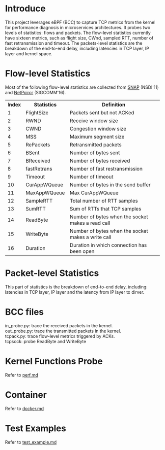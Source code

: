 # Introduce
This project leverages eBPF (BCC) to capture TCP metrics from the kernel for performance diagnosis in microservices architectures. It probes two levels of statistics: flows and packets.  The flow-level statistics currently have sixteen metrics, such as flight size, CWnd, sampled RTT, number of fast retransmission and timeout. The packets-level statistics are the breakdown of the end-to-end delay, including latencies in TCP layer, IP layer and kernel space.

# Flow-level Statistics
Most of the following flow-level statistics are collected from [SNAP](https://www.microsoft.com/en-us/research/wp-content/uploads/2011/01/nsdi11_dcmeasurement.pdf) (NSDI'11) and [NetPoiror](http://netdb.cis.upenn.edu/papers/netpoirot.pdf) (SIGCOMM'16). <p>
<table>
  <tr>
    <th>Index</th>
    <th>Statistics</th>
    <th>Definition</th>
  </tr>
  <tr>
    <td>1</td>
    <td>FlightSize</td>
    <td>Packets sent but not ACKed</td>
   </tr>
    <tr>
    <td>2</td>
    <td>RWND</td>
    <td>Receive window size</td>
   </tr>
    <tr>
    <td>3</td>
    <td>CWND</td>
    <td>Congestion window size</td>
   </tr>
    <tr>
    <td>4</td>
    <td>MSS</td>
    <td>Maximum segment size</td>
   </tr>
    <tr>
    <td>5</td>
    <td>RePackets</td>
    <td>Retransmitted packets</td>
   </tr>
    <tr>
    <td>6</td>
    <td>BSent</td>
    <td>Number of bytes sent</td>
   </tr>
   </tr>
    <tr>
    <td>7</td>
    <td>BReceived</td>
    <td>Number of bytes received</td>
   </tr>
   </tr>
    <tr>
    <td>8</td>
    <td>fastRetrans</td>
    <td>Number of fast restransmission</td>
   </tr>
   </tr>
    <tr>
    <td>9</td>
    <td>Timeout</td>
    <td>Number of timeout</td>
   </tr>
   </tr>
    <tr>
    <td>10</td>
    <td>CurAppWQueue</td>
    <td>Number of bytes in the send buffer</td>
   </tr>
   </tr>
    <tr>
    <td>11</td>
    <td>MaxAppWQueue</td>
    <td>Max CurAppWQueue</td>
   </tr>
   <tr>
    <td>12</td>
    <td>SampleRTT</td>
    <td>Total number of RTT samples</td>
   </tr>
   <tr>
    <td>13</td>
    <td>SumRTT</td>
    <td>Sum of RTTs that TCP samples</td>
   </tr>
   <tr>
    <td>14</td>
    <td>ReadByte</td>
    <td>Number of bytes when the socket makes a read call</td>
   </tr>
   <tr>
    <td>15</td>
    <td>WriteByte</td>
    <td>Number of bytes when the socket makes a write call</td>
   </tr>
   <tr>
    <td>16</td>
    <td>Duration</td>
    <td>Duration in which connection has been open</td>
   </tr>
</table>


# Packet-level Statistics
This part of statistics is the breakdown of end-to-end delay, including latencies in TCP layer, IP layer and the latency from IP layer to dirver.

# BCC files
in_probe.py: trace the received packets in the kernel. <br>
out_probe.py: trace the transmitted packets in the kernel. <br>
tcpack.py: trace flow-level metrics triggered by ACKs. <br>
tcpsock: probe ReadByte and WriteByte <br>
  
# Kernel Functions Probe
Refer to [perf.md](https://github.com/alvenwong/kernel_trace/blob/master/perf.md)
  
# Container
Refer to [docker.md](https://github.com/alvenwong/kernel_trace/blob/master/docker.md)

# Test Examples
Refer to [test_example.md](https://github.com/alvenwong/kernel_trace/blob/master/test_exampe.md)
